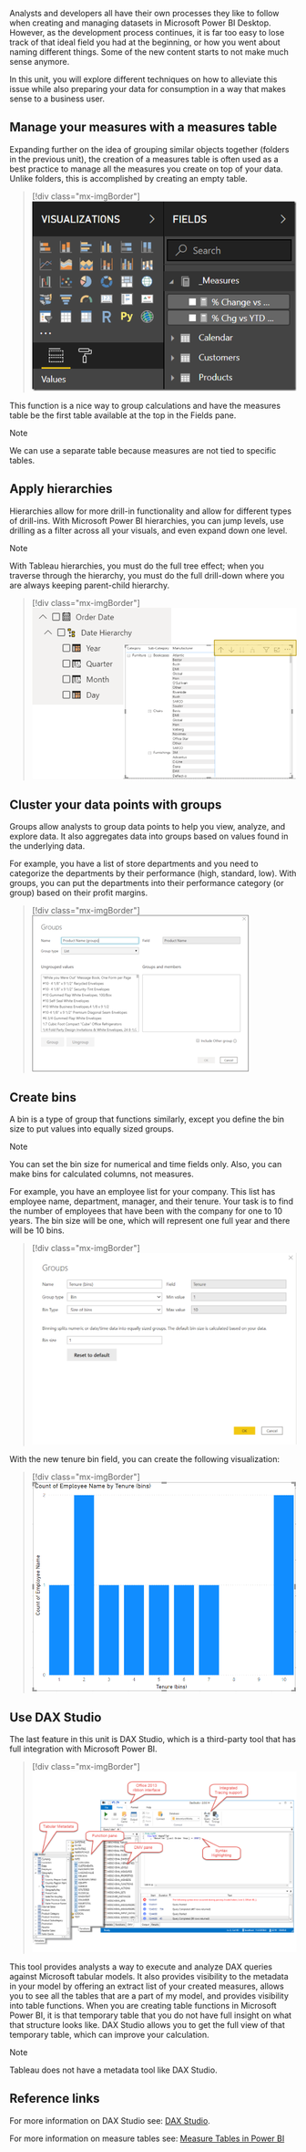 Analysts and developers all have their own processes they like to follow when creating and managing datasets in Microsoft Power BI Desktop. However, as the development process continues, it is far too easy to lose track of that ideal field you had at the beginning, or how you went about naming different things. Some of the new content starts to not make much sense anymore.

In this unit, you will explore different techniques on how to alleviate this issue while also preparing your data for consumption in a way that makes sense to a business user.

## Manage your measures with a measures table

Expanding further on the idea of grouping similar objects together (folders in the previous unit), the creation of a measures table is often used as a best practice to manage all the measures you create on top of your data. Unlike folders, this is accomplished by creating an empty table.

> [!div class="mx-imgBorder"]
> [![Example of a Measures table, which is the first available table in the Fields pane.](../media/measures-table.png)](../media/measures-table.png#lightbox)

This function is a nice way to group calculations and have the measures table be the first table available at the top in the Fields pane.

> [!NOTE]
> We can use a separate table because measures are not tied to specific tables.

## Apply hierarchies

Hierarchies allow for more drill-in functionality and allow for different types of drill-ins. With Microsoft Power BI hierarchies, you can jump levels, use drilling as a filter across all your visuals, and even expand down one level.

> [!NOTE]
> With Tableau hierarchies, you must do the full tree effect; when you traverse through the hierarchy, you must do the full drill-down where you are always keeping parent-child hierarchy.

> [!div class="mx-imgBorder"]
> [![Hierarchies allow for additional drill-in functionality, while also allowing for different types of drill-ins.](../media/hierarchy.png)](../media/hierarchy.png#lightbox)

## Cluster your data points with groups

Groups allow analysts to group data points to help you view, analyze, and explore data. It also aggregates data into groups based on values found in the underlying data.

For example, you have a list of store departments and you need to categorize the departments by their performance (high, standard, low). With groups, you can put the departments into their performance category (or group) based on their profit margins.

> [!div class="mx-imgBorder"]
> [![Example of creating groups from the ungrouped values in the Product Name field.](../media/groups.png)](../media/groups.png#lightbox)

## Create bins

A bin is a type of group that functions similarly, except you define the bin size to put values into equally sized groups.

> [!NOTE]
> You can set the bin size for numerical and time fields only. Also, you can make bins for calculated columns, not measures.

For example, you have an employee list for your company. This list has employee name, department, manager, and their tenure. Your task is to find the number of employees that have been with the company for one to 10 years. The bin size will be one, which will represent one full year and there will be 10 bins.

> [!div class="mx-imgBorder"]
> [![The new group dialogue window where you will be binning the data based on tenure.](../media/bin-tenure.png)](../media/bin-tenure.png#lightbox)

With the new tenure bin field, you can create the following visualization:

> [!div class="mx-imgBorder"]
> [![Example visualization from the Tenure (bins) field.](../media/bin-viz.png)](../media/bin-viz.png#lightbox)

## Use DAX Studio

The last feature in this unit is DAX Studio, which is a third-party tool that has full integration with Microsoft Power BI.

> [!div class="mx-imgBorder"]
> [![Some of the many features DAX Studio supports.](../media/dax-studio.png)](../media/dax-studio.png#lightbox)

This tool provides analysts a way to execute and analyze DAX queries against Microsoft tabular models. It also provides visibility to the metadata in your model by offering an extract list of your created measures, allows you to see all the tables that are a part of my model, and provides visibility into table functions. When you are creating table functions in Microsoft Power BI, it is that temporary table that you do not have full insight on what that structure looks like. DAX Studio allows you to get the full view of that temporary table, which can improve your calculation.

> [!NOTE]
> Tableau does not have a metadata tool like DAX Studio.

## Reference links

For more information on DAX Studio see: [DAX Studio](https://daxstudio.org/).

For more information on measure tables see: [Measure Tables in Power BI](https://exceleratorbi.com.au/measure-tables-in-power-bi/)
